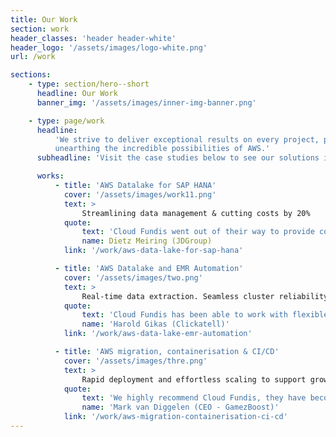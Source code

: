 ```yaml
---
title: Our Work
section: work
header_classes: 'header header-white'
header_logo: '/assets/images/logo-white.png'
url: /work

sections:
    - type: section/hero--short
      headline: Our Work
      banner_img: '/assets/images/inner-img-banner.png'

    - type: page/work
      headline:
          'We strive to deliver exceptional results on every project, pushing the boundaries of innovation and
          unearthing the incredible possibilities of AWS.'
      subheadline: 'Visit the case studies below to see our solutions in action.'

      works:
          - title: 'AWS Datalake for SAP HANA'
            cover: '/assets/images/work11.png'
            text: >
                Streamlining data management & cutting costs by 20%
            quote:
                text: 'Cloud Fundis went out of their way to provide coaching and training, all the while optimising the design and set-up to be cost-effective'
                name: Dietz Meiring (JDGroup)
            link: '/work/aws-data-lake-for-sap-hana'

          - title: 'AWS Datalake and EMR Automation'
            cover: '/assets/images/two.png'
            text: >
                Real-time data extraction. Seamless cluster reliability. Advanced data streaming.
            quote:
                text: 'Cloud Fundis has been able to work with flexible requirements and goals and work with us under high pressure…'
                name: 'Harold Gikas (Clickatell)'
            link: '/work/aws-data-lake-emr-automation'

          - title: 'AWS migration, containerisation & CI/CD'
            cover: '/assets/images/thre.png'
            text: >
                Rapid deployment and effortless scaling to support growth.
            quote:
                text: 'We highly recommend Cloud Fundis, they have become an extension of our core team and operate with the highest levels of integrity.'
                name: 'Mark van Diggelen (CEO - GamezBoost)'
            link: '/work/aws-migration-containerisation-ci-cd'
---
```

